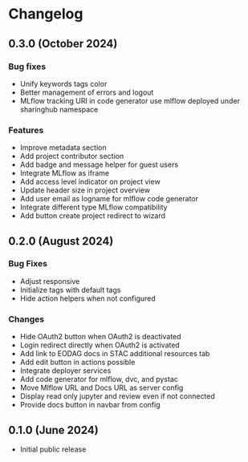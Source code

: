 # Changelog

## 0.3.0 (October 2024)

### Bug fixes

- Unify keywords tags color
- Better management of errors and logout
- MLflow tracking URI in code generator use mlflow deployed under sharinghub namespace

### Features

- Improve metadata section
- Add project contributor section
- Add badge and message helper for guest users
- Integrate MLflow as iframe
- Add access level indicator on project view
- Update header size in project overview
- Add user email as logname for mlflow code generator
- Integrate different type MLflow compatibility
- Add button create project redirect to wizard

## 0.2.0 (August 2024)

### Bug Fixes

- Adjust responsive
- Initialize tags with default tags
- Hide action helpers when not configured

### Changes

- Hide OAuth2 button when OAuth2 is deactivated
- Login redirect directly when OAuth2 is activated
- Add link to EODAG docs in STAC additional resources tab
- Add edit button in actions possible
- Integrate deployer services
- Add code generator for mlflow, dvc, and pystac
- Move Mlflow URL and Docs URL as server config
- Display read only jupyter and review even if not connected
- Provide docs button in navbar from config

## 0.1.0 (June 2024)

- Initial public release
